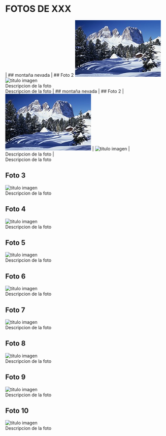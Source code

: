 # FOTOS DE XXX
| ## montaña nevada                         | ## Foto 2
 ![montaña nevada](./fotos/paisaje1.jpg)    ![titulo imagen](./fotos/delaimagen.jpg)
 <br>Descripcion de la foto                  <br>Descripcion de la foto
| ## montaña nevada                         | ## Foto 2
| ![montaña nevada](./fotos/paisaje1.jpg)   | ![titulo imagen](./fotos/delaimagen.jpg)
| <br>Descripcion de la foto                | <br>Descripcion de la foto

## Foto 3
![titulo imagen](./fotos/delaimagen.jpg)
<br>Descripcion de la foto

## Foto 4
![titulo imagen](./fotos/delaimagen.jpg)
<br>Descripcion de la foto

## Foto 5
![titulo imagen](./fotos/delaimagen.jpg)
<br>Descripcion de la foto

## Foto 6
![titulo imagen](./fotos/delaimagen.jpg)
<br>Descripcion de la foto

## Foto 7
![titulo imagen](./fotos/delaimagen.jpg)
<br>Descripcion de la foto

## Foto 8
![titulo imagen](./fotos/delaimagen.jpg)
<br>Descripcion de la foto

## Foto 9
![titulo imagen](./fotos/delaimagen.jpg)
<br>Descripcion de la foto

## Foto 10
![titulo imagen](./fotos/delaimagen.jpg)
<br>Descripcion de la foto
